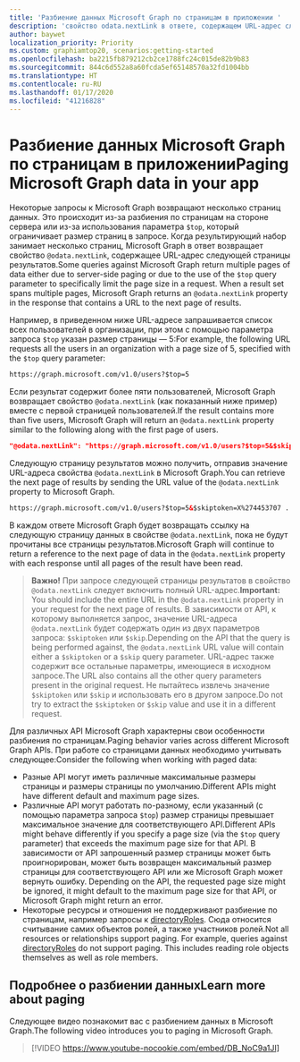```yaml
---
title: 'Разбиение данных Microsoft Graph по страницам в приложении '
description: 'свойство odata.nextLink в ответе, содержащем URL-адрес следующей страницы результатов. '
author: baywet
localization_priority: Priority
ms.custom: graphiamtop20, scenarios:getting-started
ms.openlocfilehash: ba2215fb879212cb2ce1788fc24c015de82b9b83
ms.sourcegitcommit: 844c6d552a8a60fcda5ef65148570a32fd1004bb
ms.translationtype: HT
ms.contentlocale: ru-RU
ms.lasthandoff: 01/17/2020
ms.locfileid: "41216828"
---
```

# <a name="paging-microsoft-graph-data-in-your-app"></a><span data-ttu-id="57c28-103">Разбиение данных Microsoft Graph по страницам в приложении</span><span class="sxs-lookup"><span data-stu-id="57c28-103">Paging Microsoft Graph data in your app</span></span> 

<span data-ttu-id="57c28-p101">Некоторые запросы к Microsoft Graph возвращают несколько страниц данных. Это происходит из-за разбиения по страницам на стороне сервера или из-за использования параметра `$top`, который ограничивает размер страниц в запросе. Когда результирующий набор занимает несколько страниц, Microsoft Graph в ответ возвращает свойство `@odata.nextLink`, содержащее URL-адрес следующей страницы результатов.</span><span class="sxs-lookup"><span data-stu-id="57c28-p101">Some queries against Microsoft Graph return multiple pages of data either due to server-side paging or due to the use of the `$top` query parameter to specifically limit the page size in a request. When a result set spans multiple pages, Microsoft Graph returns an `@odata.nextLink` property in the response that contains a URL to the next page of results.</span></span> 

<span data-ttu-id="57c28-106">Например, в приведенном ниже URL-адресе запрашивается список всех пользователей в организации, при этом с помощью параметра запроса `$top` указан размер страницы — 5:</span><span class="sxs-lookup"><span data-stu-id="57c28-106">For example, the following URL requests all the users in an organization with a page size of 5, specified with the `$top` query parameter:</span></span>

```html
https://graph.microsoft.com/v1.0/users?$top=5
```

<span data-ttu-id="57c28-107">Если результат содержит более пяти пользователей, Microsoft Graph возвращает свойство `@odata.nextLink` (как показанный ниже пример) вместе с первой страницей пользователей.</span><span class="sxs-lookup"><span data-stu-id="57c28-107">If the result contains more than five users, Microsoft Graph will return an `@odata.nextLink` property similar to the following along with the first page of users.</span></span>

```json
"@odata.nextLink": "https://graph.microsoft.com/v1.0/users?$top=5&$skiptoken=X%274453707 ... 6633B900000000000000000000%27"
```

<span data-ttu-id="57c28-108">Следующую страницу результатов можно получить, отправив значение URL-адреса свойства `@odata.nextLink` в Microsoft Graph.</span><span class="sxs-lookup"><span data-stu-id="57c28-108">You can retrieve the next page of results by sending the URL value of the `@odata.nextLink` property to Microsoft Graph.</span></span> 

```html
https://graph.microsoft.com/v1.0/users?$top=5&$skiptoken=X%274453707 ... 6633B900000000000000000000%27
```

<span data-ttu-id="57c28-109">В каждом ответе Microsoft Graph будет возвращать ссылку на следующую страницу данных в свойстве `@odata.nextLink`, пока не будут прочитаны все страницы результатов.</span><span class="sxs-lookup"><span data-stu-id="57c28-109">Microsoft Graph will continue to return a reference to the next page of data in the `@odata.nextLink` property with each response until all pages of the result have been read.</span></span>

><span data-ttu-id="57c28-110">**Важно!** При запросе следующей страницы результатов в свойство `@odata.nextLink` следует включить полный URL-адрес.</span><span class="sxs-lookup"><span data-stu-id="57c28-110">**Important:** You should include the entire URL in the `@odata.nextLink` property in your request for the next page of results.</span></span> <span data-ttu-id="57c28-111">В зависимости от API, к которому выполняется запрос, значение URL-адреса `@odata.nextLink` будет содержать один из двух параметров запроса: `$skiptoken` или `$skip`.</span><span class="sxs-lookup"><span data-stu-id="57c28-111">Depending on the API that the query is being performed against, the `@odata.nextLink` URL value will contain either a `$skiptoken` or a `$skip` query parameter.</span></span> <span data-ttu-id="57c28-112">URL-адрес также содержит все остальные параметры, имеющиеся в исходном запросе.</span><span class="sxs-lookup"><span data-stu-id="57c28-112">The URL also contains all the other query parameters present in the original request.</span></span> <span data-ttu-id="57c28-113">Не пытайтесь извлечь значение `$skiptoken` или `$skip` и использовать его в другом запросе.</span><span class="sxs-lookup"><span data-stu-id="57c28-113">Do not try to extract the `$skiptoken` or `$skip` value and use it in a different request.</span></span> 

<span data-ttu-id="57c28-114">Для различных API Microsoft Graph характерны свои особенности разбиения по страницам.</span><span class="sxs-lookup"><span data-stu-id="57c28-114">Paging behavior varies across different Microsoft Graph APIs.</span></span> <span data-ttu-id="57c28-115">При работе со страницами данных необходимо учитывать следующее:</span><span class="sxs-lookup"><span data-stu-id="57c28-115">Consider the following when working with paged data:</span></span>

- <span data-ttu-id="57c28-116">Разные API могут иметь различные максимальные размеры страницы и размеры страницы по умолчанию.</span><span class="sxs-lookup"><span data-stu-id="57c28-116">Different APIs might have different default and maximum page sizes.</span></span>
- <span data-ttu-id="57c28-117">Различные API могут работать по-разному, если указанный (с помощью параметра запроса `$top`) размер страницы превышает максимальное значение для соответствующего API.</span><span class="sxs-lookup"><span data-stu-id="57c28-117">Different APIs might behave differently if you specify a page size (via the `$top` query parameter) that exceeds the maximum page size for that API.</span></span> <span data-ttu-id="57c28-118">В зависимости от API запрошенный размер страницы может быть проигнорирован, может быть возвращен максимальный размер страницы для соответствующего API или же Microsoft Graph может вернуть ошибку.
</span><span class="sxs-lookup"><span data-stu-id="57c28-118">Depending on the API, the requested page size might be ignored, it might default to the maximum page size for that API, or Microsoft Graph might return an error.</span></span> 
- <span data-ttu-id="57c28-p105">Некоторые ресурсы и отношения не поддерживают разбиение по страницам, например запросы к [directoryRoles](/graph/api/resources/directoryrole?view=graph-rest-1.0).
Сюда относится считывание самих объектов ролей, а также участников ролей.</span><span class="sxs-lookup"><span data-stu-id="57c28-p105">Not all resources or relationships support paging. For example, queries against [directoryRoles](/graph/api/resources/directoryrole?view=graph-rest-1.0) do not support paging. This includes reading role objects themselves as well as role members.</span></span>

## <a name="learn-more-about-paging"></a><span data-ttu-id="57c28-122">Подробнее о разбиении данных</span><span class="sxs-lookup"><span data-stu-id="57c28-122">Learn more about paging</span></span>
<span data-ttu-id="57c28-123">Следующее видео познакомит вас с разбиением данных в Microsoft Graph.</span><span class="sxs-lookup"><span data-stu-id="57c28-123">The following video introduces you to paging in Microsoft Graph.</span></span>

> [!VIDEO https://www.youtube-nocookie.com/embed/DB_NoC9a1JI]
